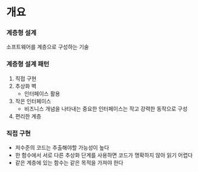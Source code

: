 # 개요

### 계층형 설계
소프트웨어를 계층으로 구성하는 기술

### 계층형 설계 패턴
1. 직접 구현
2. 추상화 벽
   - 인터페이스 활용
3. 작은 인터페이스
   - 비즈니스 개념을 나타내는 중요한 인터페이스는 작고 강력한 동작으로 구성
4. 편리한 계층

### 직접 구현
- 저수준의 코드는 추출해야할 가능성이 높다
- 한 함수에서 서로 다른 추상화 단계를 사용하면 코드가 명확하지 않아 읽기 어렵다
- 같은 계층에 있는 함수는 같은 목적을 가져야 한다